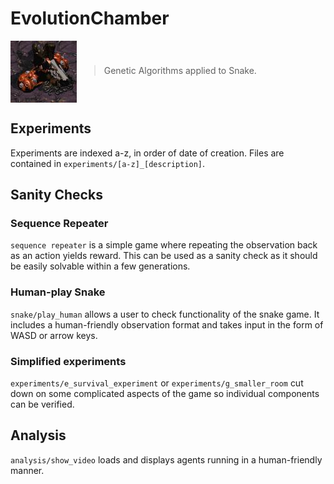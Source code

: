 # EvolutionChamber
<div>
    <img title="Evolution Chamber" src="EvolutionChamber.JPG" style="max-width: 25%; vertical-align: middle;">
    <div style="display: inline-block;">
        <blockquote style="display: inline-block;">Genetic Algorithms applied to Snake.</blockquote>
    </div>
</div>

## Experiments
Experiments are indexed a-z, in order of date of creation. Files are contained in `experiments/[a-z]_[description]`.

## Sanity Checks
### Sequence Repeater
`sequence repeater` is a simple game where repeating the observation back as an action yields reward. This can be used as a sanity check as it should be easily solvable within a few generations.

### Human-play Snake
`snake/play_human` allows a user to check functionality of the snake game. It includes a human-friendly observation format and takes input in the form of WASD or arrow keys.

### Simplified experiments
`experiments/e_survival_experiment` or `experiments/g_smaller_room` cut down on some complicated aspects of the game so individual components can be verified.


## Analysis
`analysis/show_video` loads and displays agents running in a human-friendly manner.
